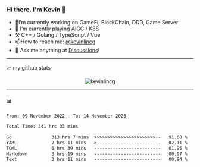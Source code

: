 ### Hi there. I'm Kevin 👋

- 🔭I’m currently working on GameFi, BlockChain, DDD, Game Server
- 🌱 I’m currently playing AIGC / K8S
-   :hammer_and_pick: C++ / Golang / TypeScript / Vue
- 📫How to reach me: [@kevinlincg](https://twitter.com/kevinlincg) 
-   :thought_balloon: Ask me anything at [Discussions](https://github.com/kevinlincg/kevinlincg/discussions/new)!

---

📈 my github stats

<p align="center"> <img src="https://github-readme-stats-ouuan.vercel.app/api?username=kevinlincg&theme=dark&show_icons=true&count_private=true" alt="kevinlincg" />

---

#### :bar_chart: 

<!--START_SECTION:waka-->

```txt
From: 09 November 2022 - To: 14 November 2023

Total Time: 341 hrs 33 mins

Go               313 hrs 7 mins  >>>>>>>>>>>>>>>>>>>>>>>--   91.68 %
YAML             7 hrs 11 mins   >------------------------   02.11 %
TOML             6 hrs 39 mins   -------------------------   01.95 %
Markdown         3 hrs 19 mins   -------------------------   00.97 %
Text             3 hrs 11 mins   -------------------------   00.94 %
```

<!--END_SECTION:waka-->
